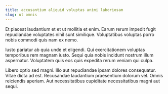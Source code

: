 ```yaml
---
title: accusantium aliquid voluptas animi laboriosam
slug: ut omnis
---
```


Et placeat laudantium et et ut mollitia et enim. Earum rerum impedit fugit repudiandae voluptates nihil sunt similique. Voluptatibus voluptas porro nobis commodi quis nam ex nemo.

Iusto pariatur ab quia unde et eligendi. Qui exercitationem voluptas temporibus rem magnam iusto. Sequi quia nobis incidunt nostrum illum aspernatur. Voluptatem quis eos quis expedita rerum veniam qui culpa.

Libero optio sed magni. Illo aut repudiandae ipsam dolores consequatur. Vitae dicta ad est. Recusandae laudantium praesentium dolorum vel. Omnis reiciendis aperiam. Aut necessitatibus cupiditate necessitatibus magni aut sequi.
